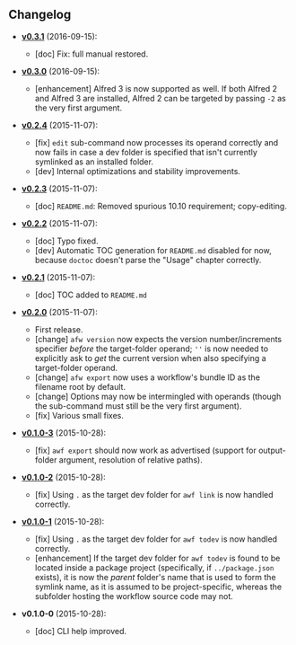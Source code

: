 ## Changelog

<!-- NOTE: An entry template is automatically added each time `make version` is called. Fill in changes afterwards. -->

* **[v0.3.1](https://github.com/mklement0/awf/compare/v0.3.0...v0.3.1)** (2016-09-15):
  * [doc] Fix: full manual restored.

* **[v0.3.0](https://github.com/mklement0/awf/compare/v0.2.4...v0.3.0)** (2016-09-15):
  * [enhancement] Alfred 3 is now supported as well. If both Alfred 2 and Alfred 3
                  are installed, Alfred 2 can be targeted by passing `-2` as the very
                  first argument.

* **[v0.2.4](https://github.com/mklement0/awf/compare/v0.2.3...v0.2.4)** (2015-11-07):
  * [fix] `edit` sub-command now processes its operand correctly and now fails
          in case a dev folder is specified that isn't currently symlinked as
          an installed folder.
  * [dev] Internal optimizations and stability improvements.

* **[v0.2.3](https://github.com/mklement0/awf/compare/v0.2.2...v0.2.3)** (2015-11-07):
  * [doc] `README.md`: Removed spurious 10.10 requirement; copy-editing.

* **[v0.2.2](https://github.com/mklement0/awf/compare/v0.2.1...v0.2.2)** (2015-11-07):
  * [doc] Typo fixed.
  * [dev] Automatic TOC generation for `README.md` disabled for now, because `doctoc`
          doesn't parse the "Usage" chapter correctly.

* **[v0.2.1](https://github.com/mklement0/awf/compare/v0.2.0...v0.2.1)** (2015-11-07):
  * [doc] TOC added to `README.md`

* **[v0.2.0](https://github.com/mklement0/awf/compare/v0.1.0-3...v0.1.0)** (2015-11-07):
  * First release.
  * [change] `afw version` now expects the version number/increments specifier _before_ the target-folder operand; `''` is now
    needed to explicitly ask to _get_ the current version when also specifying a target-folder operand.
  * [change] `afw export` now uses a workflow's bundle ID as the filename root by default.
  * [change] Options may now be intermingled with operands (though the sub-command must still be the very first argument).
  * [fix] Various small fixes.

* **[v0.1.0-3](https://github.com/mklement0/awf/compare/v0.1.0-2...v0.1.0-3)** (2015-10-28):
  * [fix] `awf export` should now work as advertised (support for output-folder argument, resolution of relative paths).

* **[v0.1.0-2](https://github.com/mklement0/awf/compare/v0.1.0-1...v0.1.0-2)** (2015-10-28):
  * [fix] Using `.` as the target dev folder for `awf link` is now handled correctly.

* **[v0.1.0-1](https://github.com/mklement0/awf/compare/v0.1.0-0...v0.1.0-1)** (2015-10-28):
  * [fix] Using `.` as the target dev folder for `awf todev` is now handled correctly.
  * [enhancement] If the target dev folder for `awf todev` is found to be located
    inside a package project (specifically, if `../package.json` exists), it is
    now the *parent* folder's name that is used to form the symlink name, as it
    is assumed to be project-specific, whereas the subfolder hosting the workflow
    source code may not.

* **v0.1.0-0** (2015-10-28):
  * [doc] CLI help improved.

